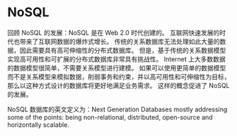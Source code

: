 # NoSQL

回顾 NoSQL 的发展：NoSQL 是在 Web 2.0 时代创建的。 互联网快速发展的时代也带来了互联网数据的爆炸式增长。 传统的关系数据库无法处理如此大量的数据，因此需要具有高可伸缩性的分布式数据库。 但是，基于传统的关系数据模型实现高可用性和可扩展的分布式数据库非常具有挑战性。 Internet 上大多数数据的数据模型很简单，不需要关系模型进行建模。 如果可以使用更简单的数据模型而不是关系模型来模拟数据，削弱事务和约束，并以高可用性和可伸缩性为目标，那么以这种方式设计的数据库将更好地满足业务需求。 这样的概念促进了 NoSQL 的发展。

NoSQL 数据库的英文定义为：Next Generation Databases mostly addressing some of the points: being non-relational, distributed, open-source and horizontally scalable.

